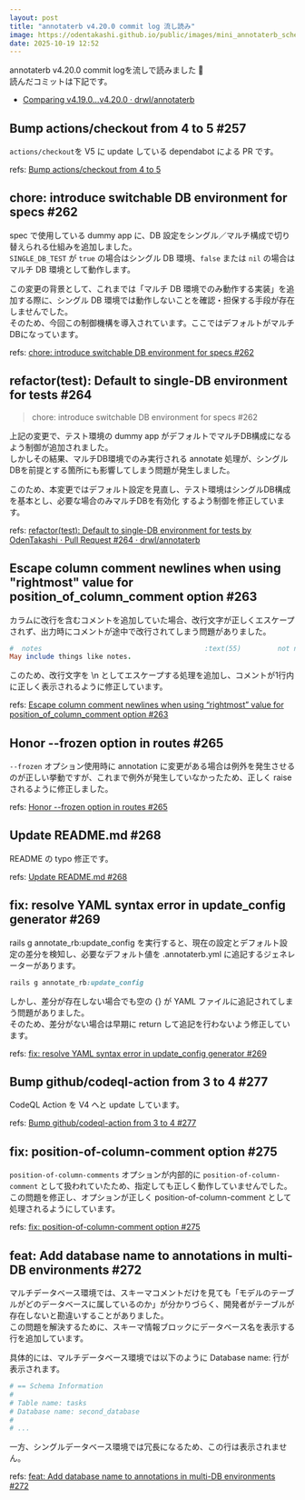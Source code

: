 ```yaml
---
layout: post
title: "annotaterb v4.20.0 commit log 流し読み"
image: https://odentakashi.github.io/public/images/mini_annotaterb_schematic.png
date: 2025-10-19 12:52
---
```


annotaterb v4.20.0 commit logを流しで読みました 👀 <br>
読んだコミットは下記です。

- [Comparing v4\.19\.0\.\.\.v4\.20\.0 · drwl/annotaterb](https://github.com/drwl/annotaterb/compare/v4.19.0...v4.20.0)


## Bump actions/checkout from 4 to 5 #257
`actions/checkout`を V5 に update している dependabot による PR です。<br>

refs: [Bump actions/checkout from 4 to 5 ](https://github.com/drwl/annotaterb/pull/257)

## chore: introduce switchable DB environment for specs #262
spec で使用している dummy app に、DB 設定をシングル／マルチ構成で切り替えられる仕組みを追加しました。<br>
`SINGLE_DB_TEST` が `true` の場合はシングル DB 環境、`false` または `nil` の場合はマルチ DB 環境として動作します。<br>

この変更の背景として、これまでは「マルチ DB 環境でのみ動作する実装」を追加する際に、シングル DB 環境では動作しないことを確認・担保する手段が存在しませんでした。<br>
そのため、今回この制御機構を導入されています。ここではデフォルトがマルチDBになっています。

refs: [chore: introduce switchable DB environment for specs \#262](https://github.com/drwl/annotaterb/pull/262)

## refactor(test): Default to single-DB environment for tests #264
> chore: introduce switchable DB environment for specs #262

上記の変更で、テスト環境の dummy app がデフォルトでマルチDB構成になるよう制御が追加されました。<br>
しかしその結果、マルチDB環境でのみ実行される annotate 処理が、シングルDBを前提とする箇所にも影響してしまう問題が発生しました。<br>

このため、本変更ではデフォルト設定を見直し、テスト環境はシングルDB構成を基本とし、必要な場合のみマルチDBを有効化 するよう制御を修正しています。

refs: [refactor\(test\): Default to single\-DB environment for tests by OdenTakashi · Pull Request \#264 · drwl/annotaterb](https://github.com/drwl/annotaterb/pull/264)
## Escape column comment newlines when using "rightmost" value for position_of_column_comment option #263
カラムに改行を含むコメントを追加していた場合、改行文字が正しくエスケープされず、出力時にコメントが途中で改行されてしまう問題がありました。<br>

```rb
#  notes                                        :text(55)         not null     Notes.
May include things like notes.
```

このため、改行文字を \n としてエスケープする処理を追加し、コメントが1行内に正しく表示されるように修正しています。

refs: [Escape column comment newlines when using “rightmost” value for position_of_column_comment option #263](https://github.com/drwl/annotaterb/pull/263)

## Honor --frozen option in routes #265
`--frozen` オプション使用時に annotation に変更がある場合は例外を発生させるのが正しい挙動ですが、これまで例外が発生していなかったため、正しく raise されるように修正しました。

refs: [Honor \-\-frozen option in routes \#265](https://github.com/drwl/annotaterb/pull/265)

## Update README.md #268
README の typo 修正です。

refs: [Update README\.md \#268](https://github.com/drwl/annotaterb/pull/268)

## fix: resolve YAML syntax error in update_config generator #269
rails g annotate_rb:update_config を実行すると、現在の設定とデフォルト設定の差分を検知し、必要なデフォルト値を .annotaterb.yml に追記するジェネレーターがあります。<br>

```rb
rails g annotate_rb:update_config
```

しかし、差分が存在しない場合でも空の {} が YAML ファイルに追記されてしまう問題がありました。<br>
そのため、差分がない場合は早期に return して追記を行わないよう修正しています。

refs: [fix: resolve YAML syntax error in update\_config generator \#269](https://github.com/drwl/annotaterb/pull/269)

## Bump github/codeql-action from 3 to 4 #277
CodeQL Action を V4 へと update しています。

refs: [Bump github/codeql\-action from 3 to 4 \#277](https://github.com/drwl/annotaterb/pull/277)

## fix: position-of-column-comment option #275
`position-of-column-comments` オプションが内部的に `position-of-column-comment` として扱われていたため、指定しても正しく動作していませんでした。<br>
この問題を修正し、オプションが正しく position-of-column-comment として処理されるようにしています。

refs: [fix: position\-of\-column\-comment option \#275](https://github.com/drwl/annotaterb/pull/275)

## feat: Add database name to annotations in multi-DB environments #272
マルチデータベース環境では、スキーマコメントだけを見ても「モデルのテーブルがどのデータベースに属しているのか」が分かりづらく、開発者がテーブルが存在しないと勘違いすることがありました。<br>
この問題を解決するために、スキーマ情報ブロックにデータベース名を表示する行を追加しています。<br>

具体的には、マルチデータベース環境では以下のように Database name: 行が表示されます。

```rb
# == Schema Information
#
# Table name: tasks
# Database name: second_database
#
# ...
```

一方、シングルデータベース環境では冗長になるため、この行は表示されません。

refs: [feat: Add database name to annotations in multi\-DB environments \#272](https://github.com/drwl/annotaterb/pull/272)
